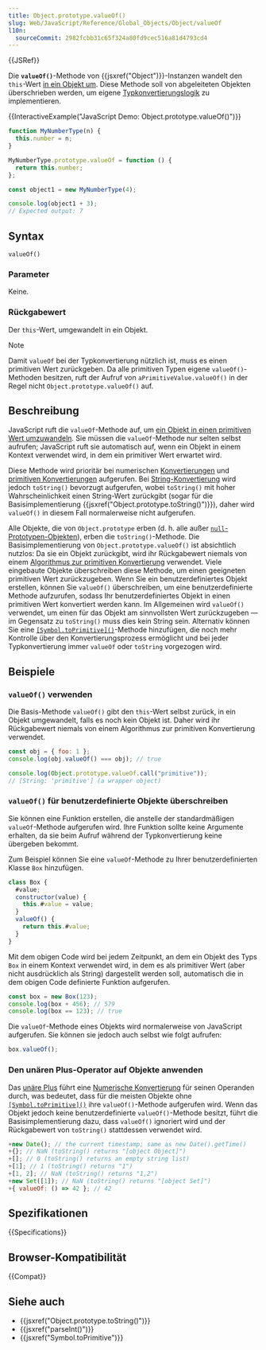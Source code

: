 ```yaml
---
title: Object.prototype.valueOf()
slug: Web/JavaScript/Reference/Global_Objects/Object/valueOf
l10n:
  sourceCommit: 2982fcbb31c65f324a80fd9cec516a81d4793cd4
---
```


{{JSRef}}

Die **`valueOf()`**-Methode von {{jsxref("Object")}}-Instanzen wandelt den `this`-Wert [in ein Objekt um](/de/docs/Web/JavaScript/Reference/Global_Objects/Object#object_coercion). Diese Methode soll von abgeleiteten Objekten überschrieben werden, um eigene [Typkonvertierungslogik](/de/docs/Web/JavaScript/Data_structures#type_coercion) zu implementieren.

{{InteractiveExample("JavaScript Demo: Object.prototype.valueOf()")}}

```js interactive-example
function MyNumberType(n) {
  this.number = n;
}

MyNumberType.prototype.valueOf = function () {
  return this.number;
};

const object1 = new MyNumberType(4);

console.log(object1 + 3);
// Expected output: 7
```

## Syntax

```js-nolint
valueOf()
```

### Parameter

Keine.

### Rückgabewert

Der `this`-Wert, umgewandelt in ein Objekt.

> [!NOTE]
> Damit `valueOf` bei der Typkonvertierung nützlich ist, muss es einen primitiven Wert zurückgeben. Da alle primitiven Typen eigene `valueOf()`-Methoden besitzen, ruft der Aufruf von `aPrimitiveValue.valueOf()` in der Regel nicht `Object.prototype.valueOf()` auf.

## Beschreibung

JavaScript ruft die `valueOf`-Methode auf, um [ein Objekt in einen primitiven Wert umzuwandeln](/de/docs/Web/JavaScript/Data_structures#type_coercion). Sie müssen die `valueOf`-Methode nur selten selbst aufrufen; JavaScript ruft sie automatisch auf, wenn ein Objekt in einem Kontext verwendet wird, in dem ein primitiver Wert erwartet wird.

Diese Methode wird prioritär bei numerischen [Konvertierungen](/de/docs/Web/JavaScript/Data_structures#numeric_coercion) und [primitiven Konvertierungen](/de/docs/Web/JavaScript/Data_structures#primitive_coercion) aufgerufen. Bei [String-Konvertierung](/de/docs/Web/JavaScript/Reference/Global_Objects/String#string_coercion) wird jedoch `toString()` bevorzugt aufgerufen, wobei `toString()` mit hoher Wahrscheinlichkeit einen String-Wert zurückgibt (sogar für die Basisimplementierung {{jsxref("Object.prototype.toString()")}}), daher wird `valueOf()` in diesem Fall normalerweise nicht aufgerufen.

Alle Objekte, die von `Object.prototype` erben (d. h. alle außer [`null`-Prototypen-Objekten](/de/docs/Web/JavaScript/Reference/Global_Objects/Object#null-prototype_objects)), erben die `toString()`-Methode. Die Basisimplementierung von `Object.prototype.valueOf()` ist absichtlich nutzlos: Da sie ein Objekt zurückgibt, wird ihr Rückgabewert niemals von einem [Algorithmus zur primitiven Konvertierung](/de/docs/Web/JavaScript/Data_structures#type_coercion) verwendet. Viele eingebaute Objekte überschreiben diese Methode, um einen geeigneten primitiven Wert zurückzugeben. Wenn Sie ein benutzerdefiniertes Objekt erstellen, können Sie `valueOf()` überschreiben, um eine benutzerdefinierte Methode aufzurufen, sodass Ihr benutzerdefiniertes Objekt in einen primitiven Wert konvertiert werden kann. Im Allgemeinen wird `valueOf()` verwendet, um einen für das Objekt am sinnvollsten Wert zurückzugeben — im Gegensatz zu `toString()` muss dies kein String sein. Alternativ können Sie eine [`[Symbol.toPrimitive]()`](/de/docs/Web/JavaScript/Reference/Global_Objects/Symbol/toPrimitive)-Methode hinzufügen, die noch mehr Kontrolle über den Konvertierungsprozess ermöglicht und bei jeder Typkonvertierung immer `valueOf` oder `toString` vorgezogen wird.

## Beispiele

### `valueOf()` verwenden

Die Basis-Methode `valueOf()` gibt den `this`-Wert selbst zurück, in ein Objekt umgewandelt, falls es noch kein Objekt ist. Daher wird ihr Rückgabewert niemals von einem Algorithmus zur primitiven Konvertierung verwendet.

```js
const obj = { foo: 1 };
console.log(obj.valueOf() === obj); // true

console.log(Object.prototype.valueOf.call("primitive"));
// [String: 'primitive'] (a wrapper object)
```

### `valueOf()` für benutzerdefinierte Objekte überschreiben

Sie können eine Funktion erstellen, die anstelle der standardmäßigen `valueOf`-Methode aufgerufen wird. Ihre Funktion sollte keine Argumente erhalten, da sie beim Aufruf während der Typkonvertierung keine übergeben bekommt.

Zum Beispiel können Sie eine `valueOf`-Methode zu Ihrer benutzerdefinierten Klasse `Box` hinzufügen.

```js
class Box {
  #value;
  constructor(value) {
    this.#value = value;
  }
  valueOf() {
    return this.#value;
  }
}
```

Mit dem obigen Code wird bei jedem Zeitpunkt, an dem ein Objekt des Typs `Box` in einem Kontext verwendet wird, in dem es als primitiver Wert (aber nicht ausdrücklich als String) dargestellt werden soll, automatisch die in dem obigen Code definierte Funktion aufgerufen.

```js
const box = new Box(123);
console.log(box + 456); // 579
console.log(box == 123); // true
```

Die `valueOf`-Methode eines Objekts wird normalerweise von JavaScript aufgerufen. Sie können sie jedoch auch selbst wie folgt aufrufen:

```js
box.valueOf();
```

### Den unären Plus-Operator auf Objekte anwenden

Das [unäre Plus](/de/docs/Web/JavaScript/Reference/Operators/Unary_plus) führt eine [Numerische Konvertierung](/de/docs/Web/JavaScript/Reference/Global_Objects/Number#number_coercion) für seinen Operanden durch, was bedeutet, dass für die meisten Objekte ohne [`[Symbol.toPrimitive]()`](/de/docs/Web/JavaScript/Reference/Global_Objects/Symbol/toPrimitive) ihre `valueOf()`-Methode aufgerufen wird. Wenn das Objekt jedoch keine benutzerdefinierte `valueOf()`-Methode besitzt, führt die Basisimplementierung dazu, dass `valueOf()` ignoriert wird und der Rückgabewert von `toString()` stattdessen verwendet wird.

```js
+new Date(); // the current timestamp; same as new Date().getTime()
+{}; // NaN (toString() returns "[object Object]")
+[]; // 0 (toString() returns an empty string list)
+[1]; // 1 (toString() returns "1")
+[1, 2]; // NaN (toString() returns "1,2")
+new Set([1]); // NaN (toString() returns "[object Set]")
+{ valueOf: () => 42 }; // 42
```

## Spezifikationen

{{Specifications}}

## Browser-Kompatibilität

{{Compat}}

## Siehe auch

- {{jsxref("Object.prototype.toString()")}}
- {{jsxref("parseInt()")}}
- {{jsxref("Symbol.toPrimitive")}}
